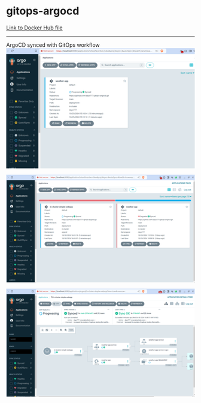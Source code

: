 # gitops-argocd

[Link to Docker Hub file](https://hub.docker.com/r/dayo777/weather-app)

---
ArgoCD synced with GitOps workflow
![ArgoCD synced successfully](argo1.png)

![Started the simple-webapp](argo2.png)

![Showing the simple-webapp running](argo3.png)